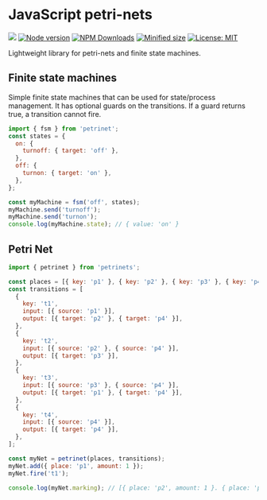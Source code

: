 # JavaScript petri-nets

![](https://github.com/kevtiq/petrinets/workflows/test/badge.svg)
[![Node version](https://img.shields.io/npm/v/petrinets.svg?style=flat)](https://www.npmjs.com/package/petrinets)
[![NPM Downloads](https://img.shields.io/npm/dm/petrinets.svg?style=flat)](https://www.npmjs.com/package/petrinets)
[![Minified size](https://img.shields.io/bundlephobia/min/petrinets?label=minified)](https://www.npmjs.com/package/petrinets)
[![License: MIT](https://img.shields.io/badge/License-MIT-yellow.svg)](https://opensource.org/licenses/MIT)

Lightweight library for petri-nets and finite state machines.

## Finite state machines

Simple finite state machines that can be used for state/process management. It has optional guards on the transitions. If a guard returns true, a transition cannot fire.

```js
import { fsm } from 'petrinet';
const states = {
  on: {
    turnoff: { target: 'off' },
  },
  off: {
    turnon: { target: 'on' },
  },
};

const myMachine = fsm('off', states);
myMachine.send('turnoff');
myMachine.send('turnon');
console.log(myMachine.state); // { value: 'on' }
```

## Petri Net

```js
import { petrinet } from 'petrinets';

const places = [{ key: 'p1' }, { key: 'p2' }, { key: 'p3' }, { key: 'p4' }];
const transitions = [
  {
    key: 't1',
    input: [{ source: 'p1' }],
    output: [{ target: 'p2' }, { target: 'p4' }],
  },
  {
    key: 't2',
    input: [{ source: 'p2' }, { source: 'p4' }],
    output: [{ target: 'p3' }],
  },
  {
    key: 't3',
    input: [{ source: 'p3' }, { source: 'p4' }],
    output: [{ target: 'p1' }, { target: 'p4' }],
  },
  {
    key: 't4',
    input: [{ source: 'p4' }],
    output: [{ target: 'p4' }],
  },
];

const myNet = petrinet(places, transitions);
myNet.add({ place: 'p1', amount: 1 });
myNet.fire('t1');

console.log(myNet.marking); // [{ place: 'p2', amount: 1 }. { place: 'p4', amount: 1 }]
```
